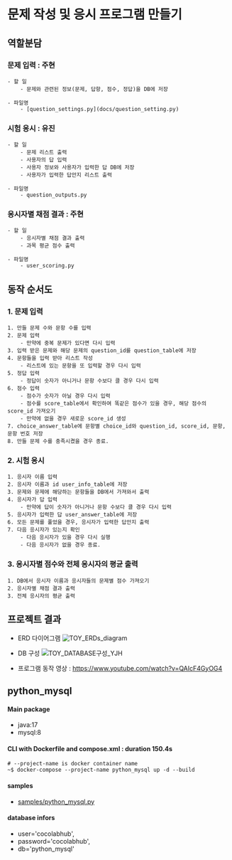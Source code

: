 # 문제 작성 및 응시 프로그램 만들기

## 역할분담
###  문제 입력 : 주현
```
- 할 일
    - 문제와 관련된 정보(문제, 답항, 점수, 정답)을 DB에 저장

- 파일명
    - [question_settings.py](docs/question_setting.py)
``` 
### 시험 응시 : 유진
```
- 할 일 
    - 문제 리스트 출력
    - 사용자의 답 입력
    - 사용자 정보와 사용자가 입력한 답 DB에 저장
    - 사용자가 입력한 답안지 리스트 출력

- 파일명
    - question_outputs.py
```
### 응시자별 채점 결과 : 주현
```
- 할 일 
    - 응시자별 채점 결과 출력
    - 과목 평균 점수 출력

- 파일명
    - user_scoring.py
```
## 동작 순서도
### 1. 문제 입력
    1. 만들 문제 수와 문항 수를 입력
    2. 문제 입력
        - 만약에 중복 문제가 있다면 다시 입력
    3. 입력 받은 문제와 해당 문제의 question_id를 question_table에 저장
    4. 문항들을 입력 받아 리스트 작성
        - 리스트에 있는 문항을 또 입력할 경우 다시 입력
    5. 정답 입력
        - 정답이 숫자가 아니거나 문항 수보다 클 경우 다시 입력
    6. 점수 입력
        - 점수가 숫자가 아닐 경우 다시 입력
        - 점수를 score_table에서 확인하여 똑같은 점수가 있을 경우, 해당 점수의 score_id 가져오기
        - 만약에 없을 경우 새로운 score_id 생성
    7. choice_answer_table에 문항별 choice_id와 question_id, score_id, 문항, 문항 번호 저장
    8. 만들 문제 수를 충족시켰을 경우 종료.

### 2. 시험 응시
    1. 응시자 이름 입력
    2. 응시자 이름과 id user_info_table에 저장
    3. 문제와 문제에 해당하는 문항들을 DB에서 가져와서 출력
    4. 응시자가 답 입력
        - 만약에 답이 숫자가 아니거나 문항 수보다 클 경우 다시 입력
    5. 응시자가 입력한 답 user_answer_table에 저장
    6. 모든 문제를 풀었을 경우, 응시자가 입력한 답안지 출력
    7. 다음 응시자가 있는지 확인
        - 다음 응시자가 있을 경우 다시 실행
        - 다음 응시자가 없을 경우 종료.

### 3. 응시자별 점수와 전체 응시자의 평균 출력
    1. DB에서 응시자 이름과 응시자들의 문제별 점수 가져오기
    2. 응시자별 채점 결과 출력
    3. 전체 응시자의 평균 출력

## 프로젝트 결과
- ERD 다이어그램
![TOY_ERDs_diagram](https://github.com/nohjuhyeon/toy_ERDs/assets/151099474/89dec672-c1a5-47a6-a56c-618a9b0c16ce)
- DB 구성
![TOY_DATABASE구성_YJH](https://github.com/nohjuhyeon/toy_ERDs/assets/151099474/5069d6c9-e9f7-43b6-b000-405e1ecff69f)

- 프로그램 동작 영상 : https://www.youtube.com/watch?v=QAIcF4GyOG4


## python_mysql
#### Main package
- java:17
- mysql:8

#### CLI with Dockerfile and compose.xml : duration 150.4s
```
# --project-name is docker container name
~$ docker-compose --project-name python_mysql up -d --build
```
#### samples
- [samples/python_mysql.py](./samples/python_mysql.py)

#### database infors
+ user='cocolabhub',
+ password='cocolabhub',
+ db='python_mysql'


